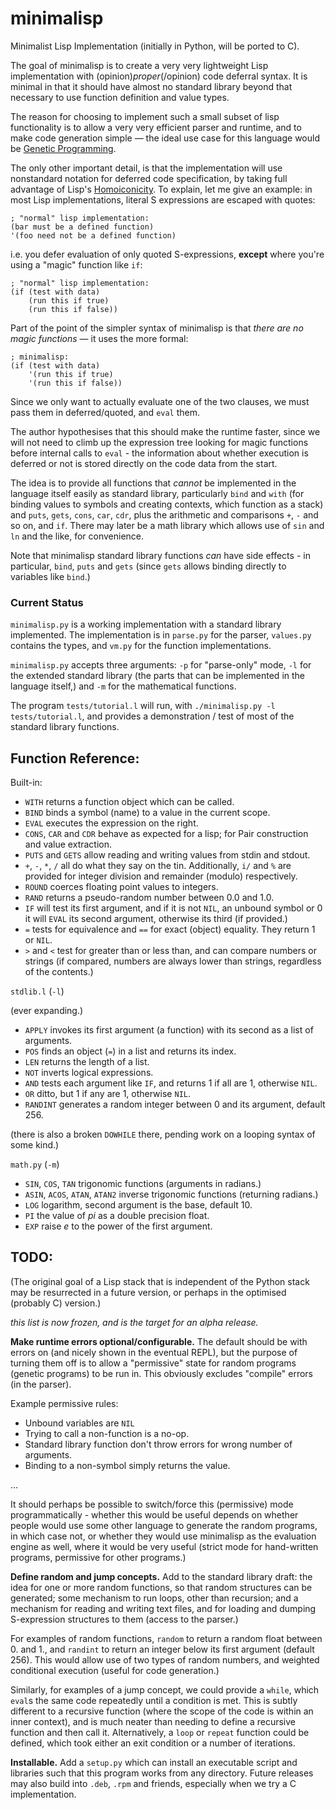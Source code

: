 minimalisp
==========

Minimalist Lisp Implementation (initially in Python, will be ported to C).

The goal of minimalisp is to create a very very lightweight Lisp implementation with (opinion)*proper*(/opinion) code deferral syntax. It is minimal in that it should have almost no standard library beyond that necessary to use function definition and value types.

The reason for choosing to implement such a small subset of lisp functionality is to allow a very very efficient parser and runtime, and to make code generation simple &mdash; the ideal use case for this language would be [Genetic Programming](http://en.wikipedia.org/wiki/Genetic_programming).

The only other important detail, is that the implementation will use nonstandard notation for deferred code specification, by taking full advantage of Lisp's [Homoiconicity](http://en.wikipedia.org/wiki/Homoiconicity). To explain, let me give an example: in most Lisp implementations, literal S expressions are escaped with quotes:

    ; "normal" lisp implementation:
    (bar must be a defined function)
    '(foo need not be a defined function)

i.e. you defer evaluation of only quoted S-expressions, **except** where you're using a "magic" function like `if`:

    ; "normal" lisp implementation:
    (if (test with data)
        (run this if true)
        (run this if false))

Part of the point of the simpler syntax of minimalisp is that *there are no magic functions* &mdash; it uses the more formal:

    ; minimalisp:
    (if (test with data)
        '(run this if true)
        '(run this if false))

Since we only want to actually evaluate one of the two clauses, we must pass them in deferred/quoted, and `eval` them.

The author hypothesises that this should make the runtime faster, since we will not need to climb up the expression tree looking for magic functions before internal calls to `eval` - the information about whether execution is deferred or not is stored directly on the code data from the start.

The idea is to provide all functions that *cannot* be implemented in the language itself easily as standard library, particularly `bind` and `with` (for binding values to symbols and creating contexts, which function as a stack) and `puts`, `gets`, `cons`, `car`, `cdr`, plus the arithmetic and comparisons `+`, `-` and so on, and `if`. There may later be a math library which allows use of `sin` and `ln` and the like, for convenience.

Note that minimalisp standard library functions *can* have side effects - in particular, `bind`, `puts` and `gets` (since `gets` allows binding directly to variables like `bind`.)

### Current Status

`minimalisp.py` is a working implementation with a standard library implemented. The implementation is in `parse.py` for the parser, `values.py` contains the types, and `vm.py` for the function implementations.

`minimalisp.py` accepts three arguments: `-p` for "parse-only" mode, `-l` for the extended standard library (the parts that can be implemented in the language itself,) and `-m` for the mathematical functions.

The program `tests/tutorial.l` will run, with `./minimalisp.py -l tests/tutorial.l`, and provides a demonstration / test of most of the standard library functions.

## Function Reference:

Built-in:

  * `WITH` returns a function object which can be called.
  * `BIND` binds a symbol (name) to a value in the current scope.
  * `EVAL` executes the expression on the right.
  * `CONS`, `CAR` and `CDR` behave as expected for a lisp; for Pair construction and value extraction.
  * `PUTS` and `GETS` allow reading and writing values from stdin and stdout.
  * `+`, `-`, `*`, `/` all do what they say on the tin. Additionally, `i/` and `%` are provided for integer division and remainder (modulo) respectively.
  * `ROUND` coerces floating point values to integers.
  * `RAND` returns a pseudo-random number between 0.0 and 1.0.
  * `IF` will test its first argument, and if it is not `NIL`, an unbound symbol or 0 it will `EVAL` its second argument, otherwise its third (if provided.)
  * `=` tests for equivalence and `==` for exact (object) equality. They return 1 or `NIL`.
  * `>` and `<` test for greater than or less than, and can compare numbers or strings (if compared, numbers are always lower than strings, regardless of the contents.)

`stdlib.l` (`-l`)

(ever expanding.)

  * `APPLY` invokes its first argument (a function) with its second as a list of arguments.
  * `POS` finds an object (`=`) in a list and returns its index.
  * `LEN` returns the length of a list.
  * `NOT` inverts logical expressions.
  * `AND` tests each argument like `IF`, and returns 1 if all are 1, otherwise `NIL`.
  * `OR` ditto, but 1 if any are 1, otherwise `NIL`.
  * `RANDINT` generates a random integer between 0 and its argument, default 256.

(there is also a broken `DOWHILE` there, pending work on a looping syntax of some kind.)

`math.py` (`-m`)

  * `SIN`, `COS`, `TAN` trigonomic functions (arguments in radians.)
  * `ASIN`, `ACOS`, `ATAN`, `ATAN2` inverse trigonomic functions (returning radians.)
  * `LOG` logarithm, second argument is the base, default 10.
  * `PI` the value of *pi* as a double precision float.
  * `EXP` raise *e* to the power of the first argument.


## TODO:

(The original goal of a Lisp stack that is independent of the Python stack may be resurrected in a future version, or perhaps in the optimised (probably C) version.)

*this list is now frozen, and is the target for an alpha release.*

**Make runtime errors optional/configurable.**  The default should be with errors on (and nicely shown in the eventual REPL), but the purpose of turning them off is to allow a "permissive" state for random programs (genetic programs) to be run in. This obviously excludes "compile" errors (in the parser).

Example permissive rules:

* Unbound variables are `NIL`
* Trying to call a non-function is a no-op.
* Standard library function don't throw errors for wrong number of arguments.
* Binding to a non-symbol simply returns the value.

...

It should perhaps be possible to switch/force this (permissive) mode programmatically - whether this would be useful depends on whether people would use some other language to generate the random programs, in which case not, or whether they would use minimalisp as the evaluation engine as well, where it would be very useful (strict mode for hand-written programs, permissive for other programs.)

**Define random and jump concepts.** Add to the standard library draft: the idea for one or more random functions, so that random structures can be generated; some mechanism to run loops, other than recursion; and a mechanism for reading and writing text files, and for loading and dumping S-expression structures to them (access to the parser.)

For examples of random functions, `random` to return a random float between 0. and 1., and `randint` to return an integer below its first argument (default 256). This would allow use of two types of random numbers, and weighted conditional execution (useful for code generation.)

Similarly, for examples of a jump concept, we could provide a `while`, which `eval`s the same code repeatedly until a condition is met. This is subtly different to a recursive function (where the scope of the code is within an inner context), and is much neater than needing to define a recursive function and then call it. Alternatively, a `loop` or `repeat` function could be defined, which took either an exit condition or a number of iterations.

**Installable.** Add a `setup.py` which can install an executable script and libraries such that this program works from any directory. Future releases may also build into `.deb`, `.rpm` and friends, especially when we try a C implementation.

